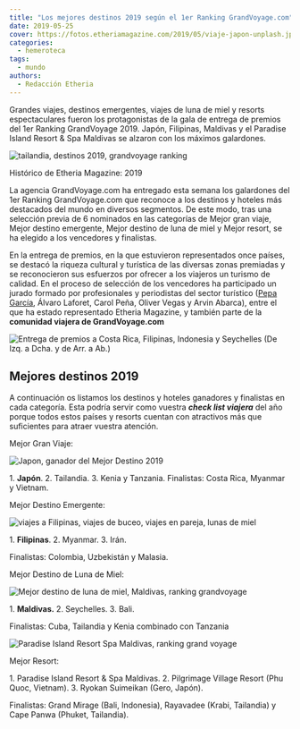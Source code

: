 ```yaml
---
title: "Los mejores destinos 2019 según el 1er Ranking GrandVoyage.com"
date: 2019-05-25
cover: https://fotos.etheriamagazine.com/2019/05/viaje-japon-unplash.jpg
categories: 
  - hemeroteca
tags: 
  - mundo
authors: 
  - Redacción Etheria
---
```


Grandes viajes, destinos emergentes, viajes de luna de miel y resorts espectaculares 
fueron los protagonistas de la gala de entrega de premios del 1er Ranking GrandVoyage 
2019. Japón, Filipinas, Maldivas y el Paradise Island Resort & Spa Maldivas se alzaron 
con los máximos galardones. 

![tailandia, destinos 2019, grandvoyage ranking](https://fotos.etheriamagazine.com/2019/05/tailandia-unsplash.jpg "Tailandia, 2º puesto como Mejor Destino 2019. © Mathew Schwartz.")

Histórico de Etheria Magazine: 2019 

La agencia GrandVoyage.com ha entregado esta semana los galardones del 1er Ranking 
GrandVoyage.com que reconoce a los destinos y hoteles más destacados del mundo en 
diversos segmentos. De este modo, tras una selección previa de 6 nominados en las 
categorías de Mejor gran viaje, Mejor destino emergente, Mejor destino de luna de miel y 
Mejor resort, se ha elegido a los vencedores y finalistas. 

En la entrega de premios, en la que estuvieron representados once países, se destacó la 
riqueza cultural y turística de las diversas zonas premiadas y se reconocieron sus 
esfuerzos por ofrecer a los viajeros un turismo de calidad. En el proceso de selección 
de los vencedores ha participado un jurado formado por profesionales y periodistas del 
sector turístico ([Pepa García](https://twitter.com/Pepagmarin), Álvaro Laforet, Carol 
Peña, Oliver Vegas y Arvin Abarca), entre el que ha estado representado Etheria 
Magazine, y también parte de la **comunidad viajera de GrandVoyage.com** 

![](https://fotos.etheriamagazine.com/2019/05/Premios-grandvoyage.jpg "Entrega de premios a Costa Rica, Filipinas, Indonesia y Seychelles (De Izq. a Dcha. y de Arr. a Ab.)")

## Mejores destinos 2019

A continuación os listamos los destinos y hoteles ganadores y finalistas en cada 
categoría. Esta podría servir como vuestra _**check list viajera**_ del año porque todos 
estos países y resorts cuentan con atractivos más que suficientes para atraer vuestra 
atención. 

Mejor Gran Viaje: 

![Japon, ganador del Mejor Destino 2019](https://fotos.etheriamagazine.com/2019/05/viaje-japon-unplash.jpg "Japón, ganador del Mejor Destino 2019.")

1\. **Japón**. 2\. Tailandia. 3\. Kenia y Tanzania. Finalistas: Costa Rica, Myanmar y 
Vietnam. 

Mejor Destino Emergente: 

![viajes a Filipinas, viajes de buceo, viajes en pareja, lunas de miel](https://fotos.etheriamagazine.com/2019/05/Filipinas-white-beach.jpg "Mejor Destino emergente: Filipinas.")

1\. **Filipinas**. 2\. Myanmar. 3\. Irán. 

Finalistas: Colombia, Uzbekistán y Malasia. 

Mejor Destino de Luna de Miel: 

![Mejor destino de luna de miel, Maldivas, ranking grandvoyage](https://fotos.etheriamagazine.com/2019/05/maldivas-luna-miel.jpg "Mejor destino de luna de miel: Maldivas.")

1\. **Maldivas.** 2\. Seychelles. 3\. Bali. 

Finalistas: Cuba, Tailandia y Kenia combinado con Tanzania 

![Paradise Island Resort Spa Maldivas, ranking grand voyage](https://fotos.etheriamagazine.com/2019/05/paradise-island-resort-maldivas.jpg "© Paradise Island Resort & Spa Maldivas.")

Mejor Resort: 

1\. Paradise Island Resort & Spa Maldivas. 2\. Pilgrimage Village Resort (Phu Quoc, 
Vietnam). 3\. Ryokan Suimeikan (Gero, Japón). 

Finalistas: Grand Mirage (Bali, Indonesia), Rayavadee (Krabi, Tailandia) y Cape Panwa 
(Phuket, Tailandia).
